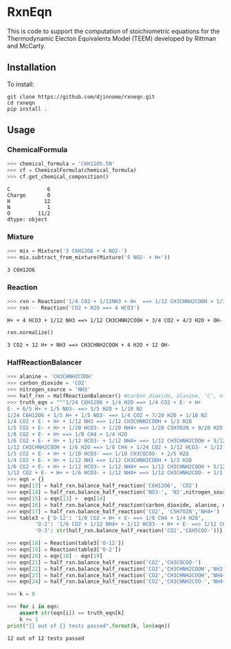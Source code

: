 # RxnEqn
This is code to support the computation of stoichiometric equations for the Thermodynamic Electon Equivalents Model (TEEM) developed by Rittman and McCarty.

## Installation
To install:

```
git clone https://github.com/djinnome/rxneqn.git
cd rxneqn
pip install .
```

## Usage


### ChemicalFormula 
```python
>>> chemical_formula = 'C6H12O5.5N'
>>> cf = ChemicalFormula(chemical_formula)
>>> cf.get_chemical_composition()
```

    C            6
    Charge       0
    H           12
    N            1
    O         11/2
    dtype: object

### Mixture

```python
>>> mix = Mixture('3 C6H12O6 + 4 NO2-')
>>> mix.subtract_from_mixture(Mixture('5 NO2- + H+'))
```


    3 C6H12O6

### Reaction

```python
>>> rxn = Reaction('1/4 CO2 + 1/12NH3 + H+  ==> 1/12 CH3CHNH2COOH + 1/3 H2O + OH-')
>>> rxn -  Reaction('CO2 + H2O ==> 4 HCO3')
```
    H+ + 4 HCO3 + 1/12 NH3 ==> 1/12 CH3CHNH2COOH + 3/4 CO2 + 4/3 H2O + OH-


```python
rxn.normalize()
```

    3 CO2 + 12 H+ + NH3 ==> CH3CHNH2COOH + 4 H2O + 12 OH-

### HalfReactionBalancer

```python
>>> alanine = 'CH3CHNH2COOH'
>>> carbon_dioxide = 'CO2'
>>> nitrogen_source = 'NH3'
>>> half_rxn = HalfReactionBalancer() #carbon_dioxide, alanine, 'C', nitrogen_source)
>>> truth_eqn = """1/24 C6H12O6 + 1/4 H2O ==> 1/4 CO2 + E- + H+
E- + 6/5 H+ + 1/5 NO3- ==> 3/5 H2O + 1/10 N2
1/24 C6H12O6 + 1/5 H+ + 1/5 NO3- ==> 1/4 CO2 + 7/20 H2O + 1/10 N2
1/4 CO2 + E- + H+ + 1/12 NH3 ==> 1/12 CH3CHNH2COOH + 1/3 H2O
1/5 CO2 + E- + H+ + 1/20 HCO3- + 1/20 NH4+ ==> 1/20 C5H7O2N + 9/20 H2O
1/8 CO2 + E- + H+ ==> 1/8 CH4 + 1/4 H2O
1/6 CO2 + E- + H+ + 1/12 HCO3- + 1/12 NH4+ ==> 1/12 CH3CHNH2COOH + 5/12 H2O
1/12 CH3CHNH2COOH + 1/6 H2O ==> 1/8 CH4 + 1/24 CO2 + 1/12 HCO3- + 1/12 NH4+
1/5 CO2 + E- + H+ + 1/10 HCO3- ==> 1/10 CH3COCOO- + 2/5 H2O
1/4 CO2 + E- + H+ + 1/12 NH3 ==> 1/12 CH3CHNH2COOH + 1/3 H2O
1/6 CO2 + E- + H+ + 1/12 HCO3- + 1/12 NH4+ ==> 1/12 CH3CHNH2COOH + 5/12 H2O
1/12 CO2 + E- + H+ + 1/6 HCO3- + 1/12 NH4+ ==> 1/12 CH3CHNH2COO- + 1/2 H2O""".split('\n')
>>> eqn = {}
>>> eqn[13] = half_rxn.balance_half_reaction('C6H12O6', 'CO2')
>>> eqn[14] = half_rxn.balance_half_reaction('NO3-', 'N2',nitrogen_source='NO3-')
>>> eqn[15] = eqn[13] +  eqn[14] 
>>> eqn[16] = half_rxn.balance_half_reaction(carbon_dioxide, alanine, nitrogen_source)
>>> eqn[17] = half_rxn.balance_half_reaction('CO2', 'C5H7O2N','NH4+')
>>> table3 = {'O-12': '1/8 CO2 + H+ + E- ==> 1/8 CH4 + 1/4 H2O',
         'O-2': '1/6 CO2 + 1/12 NH4+ + 1/12 HCO3- + H+ + E- ==> 1/12 CH3CHNH2COOH + 5/12 H2O',
         'O-3': str(half_rxn.balance_half_reaction('CO2','C6H5COO-'))}

>>> eqn[18] = Reaction(table3['O-12'])
>>> eqn[19] = Reaction(table3['O-2'])
>>> eqn[20] = eqn[18] - eqn[19]
>>> eqn[21] = half_rxn.balance_half_reaction('CO2','CH3COCOO-')
>>> eqn[22] = half_rxn.balance_half_reaction('CO2','CH3CHNH2COOH','NH3')
>>> eqn[23] = half_rxn.balance_half_reaction('CO2','CH3CHNH2COOH','NH4+')
>>> eqn[24] = half_rxn.balance_half_reaction('CO2','CH3CHNH2COO-','NH4+')

>>> k = 0

>>> for i in eqn:
    assert str(eqn[i]) == truth_eqn[k]
    k += 1
print("{} out of {} tests passed".format(k, len(eqn))
```

    12 out of 12 tests passed


